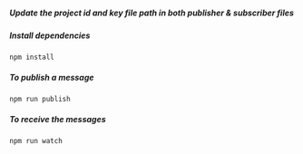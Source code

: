 ##### Update the project id and key file path in both publisher & subscriber files
##### Install dependencies
    npm install
##### To publish a message
    npm run publish
##### To receive the messages
    npm run watch